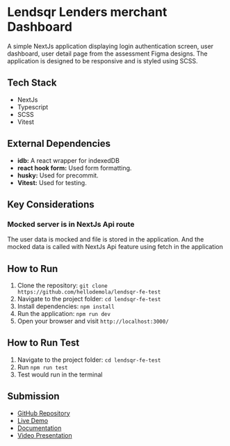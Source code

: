 # Lendsqr Lenders merchant Dashboard

A simple NextJs application displaying login authentication screen, user dashboard, user detail page from the assessment Figma designs. The application is designed to be responsive and is styled using SCSS.

## Tech Stack

- NextJs
- Typescript
- SCSS
- Vitest

## External Dependencies

- **idb:** A react wrapper for indexedDB 
- **react hook form:** Used form formatting.
- **husky:** Used for precommit.
- **Vitest:** Used for testing.

## Key Considerations

### Mocked server is in NextJs Api route

The user data is mocked and file is stored in the application. And the mocked data is called with NextJs Api feature using fetch in the application


## How to Run

1. Clone the repository: `git clone https://github.com/hellodemola/lendsqr-fe-test`
2. Navigate to the project folder: `cd lendsqr-fe-test`
3. Install dependencies: `npm install`
4. Run the application: `npm run dev`
5. Open your browser and visit `http://localhost:3000/`

## How to Run Test
1. Navigate to the project folder: `cd lendsqr-fe-test` 
2. Run `npm run test`
3. Test would run in the terminal

## Submission

- [GitHub Repository](https://github.com/hellodemola/lendsqr-fe-test)
- [Live Demo](https://ademola-onasoga-lendsqr-fe-test.vercel.app/)
- [Documentation]('/')
- [Video Presentation]('/')